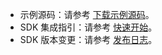 <div class="mk-hint">

- 示例源码：请参考 [下载示例源码](!DownloadDemo/DownloadDemo)。
- SDK 集成指引：请参考 [快速开始](!ExpressAudioSDK-Integration/SDK_Integration)。
- SDK 版本变更：请参考 [发布日志](!DownloadSDK/Release_Notes)。
</div>








